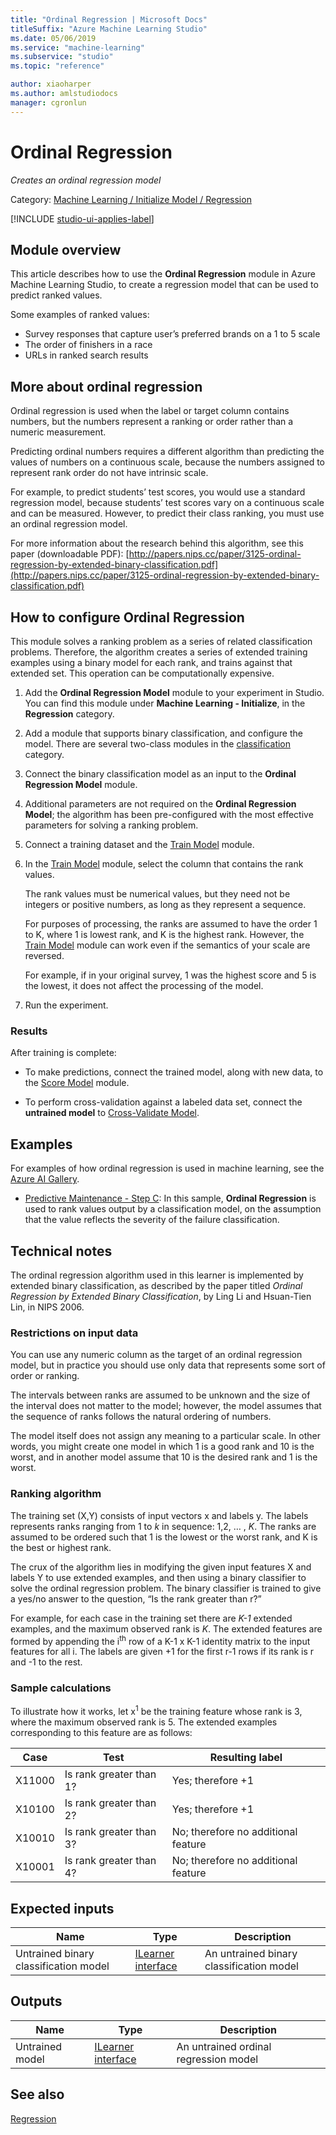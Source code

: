 ```yaml
---
title: "Ordinal Regression | Microsoft Docs"
titleSuffix: "Azure Machine Learning Studio"
ms.date: 05/06/2019
ms.service: "machine-learning"
ms.subservice: "studio"
ms.topic: "reference"

author: xiaoharper
ms.author: amlstudiodocs
manager: cgronlun
---
```

# Ordinal Regression

*Creates an ordinal regression model*

Category: [Machine Learning / Initialize Model / Regression](machine-learning-initialize-model-regression.md)

[!INCLUDE [studio-ui-applies-label](../includes/studio-ui-applies-label.md)]

## Module overview

This article describes how to use the **Ordinal Regression** module in Azure Machine Learning Studio, to create a regression model that can be used to predict ranked values. 

Some examples of ranked values:

+ Survey responses that capture user’s preferred brands on a 1 to 5 scale
+ The order of finishers in a race
+ URLs in ranked search results

## More about ordinal regression

Ordinal regression is used when the label or target column contains numbers, but the numbers represent a ranking or order rather than a numeric measurement.

Predicting ordinal numbers requires a different algorithm than predicting the values of numbers on a continuous scale, because the numbers assigned to represent rank order do not have intrinsic scale.

For example, to predict students’ test scores, you would use a standard regression model, because students’ test scores vary on a continuous scale and can be measured. However, to predict their class ranking, you must use an ordinal regression model.

For more information about the research behind this algorithm, see this paper (downloadable PDF): [http://papers.nips.cc/paper/3125-ordinal-regression-by-extended-binary-classification.pdf](http://papers.nips.cc/paper/3125-ordinal-regression-by-extended-binary-classification.pdf)

## How to configure Ordinal Regression

This module solves a ranking problem as a series of related classification problems. Therefore, the algorithm creates a series of extended training examples using a binary model for each rank, and trains against that extended set. This operation can be computationally expensive.

1. Add the **Ordinal Regression Model** module to your experiment in Studio. You can find this module under **Machine Learning - Initialize**, in the **Regression** category.

2. Add a module that supports binary classification, and configure the model. There are several two-class modules in the [classification](machine-learning-initialize-model-classification.md) category.

3. Connect the binary classification model as an input to the **Ordinal Regression Model** module.

4. Additional parameters are not required on the **Ordinal Regression Model**; the algorithm has been pre-configured with the most effective parameters for solving a ranking problem.

5. Connect a training dataset and the [Train Model](train-model.md) module.

6. In the [Train Model](train-model.md) module, select the column that contains the rank values.

    The rank values must be numerical values, but they need not be integers or positive numbers, as long as they represent a sequence.

    For purposes of processing, the ranks are assumed to have the order 1 to K, where 1 is lowest rank, and K is the highest rank. However, the [Train Model](train-model.md) module can work even if the semantics of your scale are reversed.

    For example, if in your original survey, 1 was the highest score and 5 is the lowest, it does not affect the processing of the model.

6. Run the experiment.

### Results

After training is complete:

+ To make predictions, connect the trained model, along with new data, to the [Score Model](score-model.md) module.

+ To perform cross-validation against a labeled data set, connect the **untrained model** to [Cross-Validate Model](cross-validate-model.md).

## Examples

For examples of how ordinal regression is used in machine learning, see the [Azure AI Gallery](https://gallery.cortanaintelligence.com).

- [Predictive Maintenance - Step C](https://gallery.cortanaintelligence.com/Experiment/68b4a27dc53d426e902025e77a393702?r=legacy): In this sample, **Ordinal Regression** is used to rank values output by a classification model, on the assumption that the value reflects the severity of the failure classification.

## Technical notes

The ordinal regression algorithm used in this learner is implemented by extended binary classification, as described by the paper titled *Ordinal Regression by Extended Binary Classification*, by Ling Li and Hsuan-Tien Lin, in NIPS 2006.

### Restrictions on input data

You can use any numeric column as the target of an ordinal regression model, but in practice you should use only data that represents some sort of order or ranking.

The intervals between ranks are assumed to be unknown and the size of the interval does not matter to the model; however, the model assumes that the sequence of ranks follows the natural ordering of numbers.

The model itself does not assign any meaning to a particular scale. In other words, you might create one model in which 1 is a good rank and 10 is the worst, and in another model assume that 10 is the desired rank and 1 is the worst.

### Ranking algorithm

The training set (X,Y) consists of input vectors x and labels y. The labels represents ranks ranging from 1 to *k* in sequence:  1,2, … , *K*.  The ranks are assumed to be ordered such that  1 is the lowest or the worst rank, and K is the best or highest rank.

The crux of the algorithm lies in modifying the given input features X and labels Y to use extended examples, and then using a binary classifier to solve the ordinal regression problem. The binary classifier is trained to give a yes/no answer to the question, “Is the rank greater than r?”

For example, for each case in the training set there are *K-1* extended examples, and the maximum observed rank is *K*. The extended features are formed by appending the i<sup>th</sup> row of a K-1 x K-1 identity matrix to the input features for all i. The labels are given +1 for the first r-1 rows if its rank is r and -1 to the rest.

### Sample calculations  

To illustrate how it works, let x<sup>1</sup> be the training feature whose rank is 3, where the maximum observed rank is 5. The extended examples corresponding to this feature are as follows:

|Case|Test|Resulting label|  
|----------|----------|---------------------|  
|X11000|Is rank greater than 1?|Yes; therefore +1|  
|X10100|Is rank greater than 2?|Yes; therefore +1|  
|X10010|Is rank greater than 3?|No; therefore no additional feature|  
|X10001|Is rank greater than 4?|No; therefore no additional feature|  

## Expected inputs

|Name|Type|Description|  
|----------|----------|-----------------|  
|Untrained binary classification model|[ILearner interface](ilearner-interface.md)|An untrained binary classification model|  

## Outputs

|Name|Type|Description|  
|----------|----------|-----------------|  
|Untrained model|[ILearner interface](ilearner-interface.md)|An untrained ordinal regression model|  

## See also

 [Regression](machine-learning-initialize-model-regression.md)   
